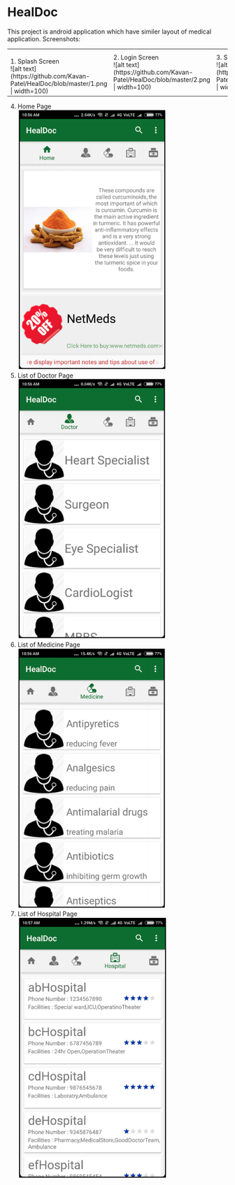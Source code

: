 # HealDoc
This project is android application which have similer layout of medical application. 
Screenshots:
<table>
  <tr>
    <td>
      <br>1. Splash Screen<br>
          ![alt text](https://github.com/Kavan-Patel/HealDoc/blob/master/1.png | width=100)<br>
    </td>
    <td>
      2. Login Screen<br>
      ![alt text](https://github.com/Kavan-Patel/HealDoc/blob/master/2.png | width=100)<br>
    </td>
    <td>
      3. Signup Page<br>
      ![alt text](https://github.com/Kavan-Patel/HealDoc/blob/master/3.png | width=100)<br>
    </td>
  </tr>
 </table>

4. Home Page<br>
![alt text](https://github.com/Kavan-Patel/HealDoc/blob/master/4.png)<br>
5. List of Doctor Page<br>
![alt text](https://github.com/Kavan-Patel/HealDoc/blob/master/5.png)<br>
6. List of Medicine Page<br>
![alt text](https://github.com/Kavan-Patel/HealDoc/blob/master/6.png)<br>
7. List of Hospital Page<br>
![alt text](https://github.com/Kavan-Patel/HealDoc/blob/master/7.png)<br>
